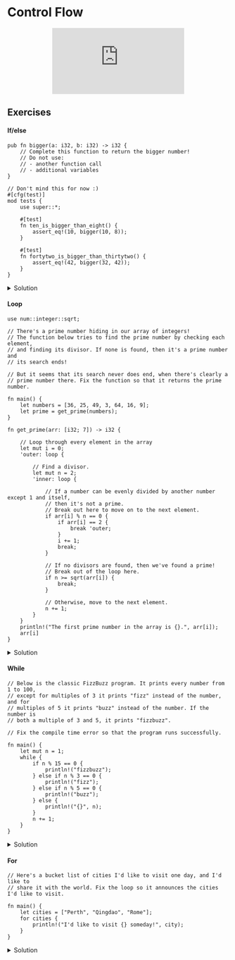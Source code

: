 # Control Flow

<div style="display: flex; justify-content: center;">
    <iframe class="youtube-video" src="https://www.youtube.com/embed/2V0JaMVjzws?si=0VP8PfKdK-4RB8l7&amp;start=605" title="YouTube video player" frameborder="0" allow="accelerometer; autoplay; clipboard-write; encrypted-media; gyroscope; picture-in-picture; web-share" allowfullscreen></iframe>
</div>

## Exercises

#### If/else

```rust,editable,compile_fail
pub fn bigger(a: i32, b: i32) -> i32 {
    // Complete this function to return the bigger number!
    // Do not use:
    // - another function call
    // - additional variables
}

// Don't mind this for now :)
#[cfg(test)]
mod tests {
    use super::*;

    #[test]
    fn ten_is_bigger_than_eight() {
        assert_eq!(10, bigger(10, 8));
    }

    #[test]
    fn fortytwo_is_bigger_than_thirtytwo() {
        assert_eq!(42, bigger(32, 42));
    }
}
```

<details>
  <summary>Solution</summary>
  
  ```rust
pub fn bigger(a: i32, b: i32) -> i32 {
    if a > b {
        a
    } else {
        b
    }
}

// Don't mind this for now :)
#[cfg(test)]
mod tests {
    use super::*;

    #[test]
    fn ten_is_bigger_than_eight() {
        assert_eq!(10, bigger(10, 8));
    }

    #[test]
    fn fortytwo_is_bigger_than_thirtytwo() {
        assert_eq!(42, bigger(32, 42));
    }
}
  ```
</details>


#### Loop

```rust,editable,compile_fail
use num::integer::sqrt;

// There's a prime number hiding in our array of integers!
// The function below tries to find the prime number by checking each element,
// and finding its divisor. If none is found, then it's a prime number and
// its search ends!

// But it seems that its search never does end, when there's clearly a
// prime number there. Fix the function so that it returns the prime number.

fn main() {
    let numbers = [36, 25, 49, 3, 64, 16, 9];
    let prime = get_prime(numbers);
}

fn get_prime(arr: [i32; 7]) -> i32 {

    // Loop through every element in the array
    let mut i = 0;
    'outer: loop {

        // Find a divisor.
        let mut n = 2;
        'inner: loop {
            
            // If a number can be evenly divided by another number except 1 and itself,
            // then it's not a prime.
            // Break out here to move on to the next element.
            if arr[i] % n == 0 {
                if arr[i] == 2 {
                    break 'outer;
                }
                i += 1;
                break;
            }

            // If no divisors are found, then we've found a prime!
            // Break out of the loop here.
            if n >= sqrt(arr[i]) {
                break;
            }
            
            // Otherwise, move to the next element.
            n += 1;
        }
    }
    println!("The first prime number in the array is {}.", arr[i]);
    arr[i]
}
```

<details>
  <summary>Solution</summary>
  
  ```rust
use num::integer::sqrt;

fn main() {
    let numbers = [36, 25, 49, 3, 64, 16, 9];
    let prime = get_prime(numbers);
}

fn get_prime(arr: [i32; 7]) -> i32 {

    let mut i = 0;
    'outer: loop {

        let mut n = 2;
        'inner: loop {
            
            if arr[i] % n == 0 {
                if arr[i] == 2 {
                    break 'outer;
                }
                i += 1;
                break;
            }

            if n >= sqrt(arr[i]) {
                break 'outer;
            }
            
            n += 1;
        }
    }
    println!("The first prime number in the array is {}.", arr[i]);
    arr[i]
}
  ```
</details>

#### While

```rust,editable,compile_fail
// Below is the classic FizzBuzz program. It prints every number from 1 to 100,
// except for multiples of 3 it prints "fizz" instead of the number, and for
// multiples of 5 it prints "buzz" instead of the number. If the number is
// both a multiple of 3 and 5, it prints "fizzbuzz".

// Fix the compile time error so that the program runs successfully.

fn main() {
    let mut n = 1;
    while {
        if n % 15 == 0 {
            println!("fizzbuzz");
        } else if n % 3 == 0 {
            println!("fizz");
        } else if n % 5 == 0 {
            println!("buzz");
        } else {
            println!("{}", n);
        }
        n += 1;
    }
}
```

<details>
  <summary>Solution</summary>
  
  ```rust
fn main() {
    let mut n = 1;
    while n <= 100 {
        if n % 15 == 0 {
            println!("fizzbuzz");
        } else if n % 3 == 0 {
            println!("fizz");
        } else if n % 5 == 0 {
            println!("buzz");
        } else {
            println!("{}", n);
        }
        n += 1;
    }
}
  ```
</details>

#### For

```rust,editable,compile_fail
// Here's a bucket list of cities I'd like to visit one day, and I'd like to
// share it with the world. Fix the loop so it announces the cities I'd like to visit.

fn main() {
    let cities = ["Perth", "Qingdao", "Rome"];
    for cities {
        println!("I'd like to visit {} someday!", city);
    }
}
```

<details>
  <summary>Solution</summary>
  
  ```rust
fn main() {
    let cities = ["Perth", "Qingdao", "Rome"];
    for city in cities {
        println!("I'd like to visit {} someday!", city);
    }
}
  ```
</details>